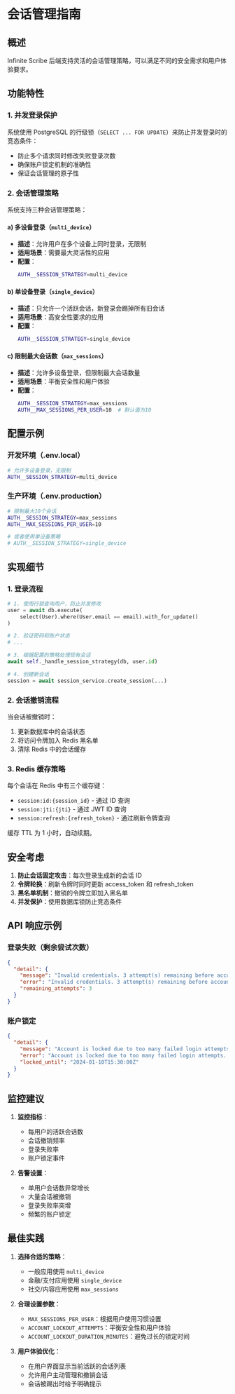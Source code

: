 # 会话管理指南

## 概述

Infinite Scribe 后端支持灵活的会话管理策略，可以满足不同的安全需求和用户体验要求。

## 功能特性

### 1. 并发登录保护

系统使用 PostgreSQL 的行级锁（`SELECT ... FOR UPDATE`）来防止并发登录时的竞态条件：

- 防止多个请求同时修改失败登录次数
- 确保账户锁定机制的准确性
- 保证会话管理的原子性

### 2. 会话管理策略

系统支持三种会话管理策略：

#### a) 多设备登录（`multi_device`）
- **描述**：允许用户在多个设备上同时登录，无限制
- **适用场景**：需要最大灵活性的应用
- **配置**：
  ```bash
  AUTH__SESSION_STRATEGY=multi_device
  ```

#### b) 单设备登录（`single_device`）
- **描述**：只允许一个活跃会话，新登录会踢掉所有旧会话
- **适用场景**：高安全性要求的应用
- **配置**：
  ```bash
  AUTH__SESSION_STRATEGY=single_device
  ```

#### c) 限制最大会话数（`max_sessions`）
- **描述**：允许多设备登录，但限制最大会话数量
- **适用场景**：平衡安全性和用户体验
- **配置**：
  ```bash
  AUTH__SESSION_STRATEGY=max_sessions
  AUTH__MAX_SESSIONS_PER_USER=10  # 默认值为10
  ```

## 配置示例

### 开发环境（.env.local）
```bash
# 允许多设备登录，无限制
AUTH__SESSION_STRATEGY=multi_device
```

### 生产环境（.env.production）
```bash
# 限制最大10个会话
AUTH__SESSION_STRATEGY=max_sessions
AUTH__MAX_SESSIONS_PER_USER=10

# 或者使用单设备策略
# AUTH__SESSION_STRATEGY=single_device
```

## 实现细节

### 1. 登录流程

```python
# 1. 使用行锁查询用户，防止并发修改
user = await db.execute(
    select(User).where(User.email == email).with_for_update()
)

# 2. 验证密码和账户状态
# ...

# 3. 根据配置的策略处理现有会话
await self._handle_session_strategy(db, user.id)

# 4. 创建新会话
session = await session_service.create_session(...)
```

### 2. 会话撤销流程

当会话被撤销时：
1. 更新数据库中的会话状态
2. 将访问令牌加入 Redis 黑名单
3. 清除 Redis 中的会话缓存

### 3. Redis 缓存策略

每个会话在 Redis 中有三个缓存键：
- `session:id:{session_id}` - 通过 ID 查询
- `session:jti:{jti}` - 通过 JWT ID 查询
- `session:refresh:{refresh_token}` - 通过刷新令牌查询

缓存 TTL 为 1 小时，自动续期。

## 安全考虑

1. **防止会话固定攻击**：每次登录生成新的会话 ID
2. **令牌轮换**：刷新令牌时同时更新 access_token 和 refresh_token
3. **黑名单机制**：撤销的令牌立即加入黑名单
4. **并发保护**：使用数据库锁防止竞态条件

## API 响应示例

### 登录失败（剩余尝试次数）
```json
{
  "detail": {
    "message": "Invalid credentials. 3 attempt(s) remaining before account lock.",
    "error": "Invalid credentials. 3 attempt(s) remaining before account lock.",
    "remaining_attempts": 3
  }
}
```

### 账户锁定
```json
{
  "detail": {
    "message": "Account is locked due to too many failed login attempts. Please try again after 30 minutes.",
    "error": "Account is locked due to too many failed login attempts. Please try again after 30 minutes.",
    "locked_until": "2024-01-10T15:30:00Z"
  }
}
```

## 监控建议

1. **监控指标**：
   - 每用户的活跃会话数
   - 会话撤销频率
   - 登录失败率
   - 账户锁定事件

2. **告警设置**：
   - 单用户会话数异常增长
   - 大量会话被撤销
   - 登录失败率突增
   - 频繁的账户锁定

## 最佳实践

1. **选择合适的策略**：
   - 一般应用使用 `multi_device`
   - 金融/支付应用使用 `single_device`
   - 社交/内容应用使用 `max_sessions`

2. **合理设置参数**：
   - `MAX_SESSIONS_PER_USER`：根据用户使用习惯设置
   - `ACCOUNT_LOCKOUT_ATTEMPTS`：平衡安全性和用户体验
   - `ACCOUNT_LOCKOUT_DURATION_MINUTES`：避免过长的锁定时间

3. **用户体验优化**：
   - 在用户界面显示当前活跃的会话列表
   - 允许用户主动管理和撤销会话
   - 会话被踢出时给予明确提示